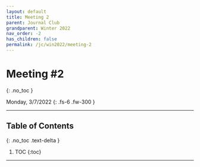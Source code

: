 ```yaml
---
layout: default
title: Meeting 2
parent: Journal Club
grandparent: Winter 2022
nav_order: -2
has_children: false
permalink: /jc/win2022/meeting-2
---
```


# Meeting #2
{: .no_toc }

Monday, 3/7/2022
{: .fs-6 .fw-300 }

---

## Table of Contents
{: .no_toc .text-delta }

1. TOC
{:toc}

---
